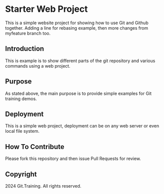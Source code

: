 # Starter Web Project

This is a simple website project for showing how to use Git and Github together.
Adding a line for rebasing example, then  more changes from 
myfeature branch too.

## Introduction
This is example is to show different parts of the git repository and various commands using a web project.
## Purpose
As stated above, the main purpose is to provide simple examples for Git training demos.

## Deployment
This is a simple web project, deployment can be on any web server or even local file system.

## How To Contribute

Please fork this repository and then issue Pull Requests for review.

## Copyright

2024 Git.Training. All rights reserved.